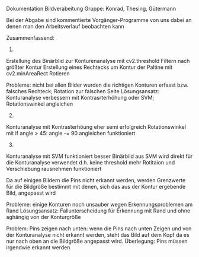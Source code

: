 Dokumentation Bildverabeitung Gruppe: Konrad, Thesing, Gütermann

Bei der Abgabe sind kommentierte Vorgänger-Programme von uns dabei an denen man den Arbeitsverlauf beobachten kann

Zusammenfassend:

1.
Erstellung des Binärblid zur Konturenanalyse mit cv2.threshold
Filtern nach größter Kontur
Erstellung eines Rechtecks um Kontur der Paltine mit cv2.minAreaRect
Rotieren 

Probleme: nicht bei allen Bilder wurden die richtigen Konturen erfasst bzw. falsches Rechteck; Rotation zur falschen Seite
Lösungsansatz: Konturanalyse verbessern mit Kontrasrterhöhung oder SVM; Rotationswinkel angleichen

2.
Konturanalyse mit Kontrasterhöung eher semi erfolgreich
Rotationswinkel mit if angle > 45: angle -= 90 angleichen funktioniert

3.
Konturanalyse mit SVM funktioniert besser
Binärbild aus SVM wird direkt für die Konturanalyse verwendet d.h. keine threshold mehr
Rotitaion und Verschiebung rausnehmen funktioniert

Da auf einigen Bildern die Pins nicht erkannt werden, werden Grenzwerte für die Bildgröße bestimmt mit denen, sich das aus der Kontur ergebende Bild, angepasst wird

Probleme: einige Konturen noch unsauber wegen Erkennungsproblemen am Rand
Lösungsansatz: Fallunterscheidung für Erkennung mit Rand und ohne aghängig von der Konturgröße

Problem: Pins zeigen nach unten: wenn die Pins nach unten Zeigen und von der Konturanalyse nicht erkannt werden, steht das Bild auf dem Kopf da es nur nach oben an die Bildgröße angepasst wird.
Überlegung: Pins müssen irgendwie erkannt werden
